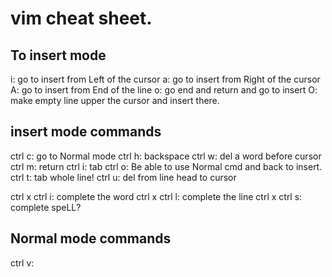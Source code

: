 # vim cheat sheet.

## To insert mode

i: go to insert from Left of the cursor
a: go to insert from Right of the cursor
A: go to insert from End of the line
o: go end and return and go to insert
O: make empty line upper the cursor and insert there.

## insert mode commands
ctrl c: go to Normal mode
ctrl h: backspace
ctrl w: del a word before cursor
ctrl m: return
ctrl i: tab
ctrl o: Be able to use Normal cmd and back to insert.
ctrl t: tab whole line!
ctrl u: del from line head to cursor

ctrl x ctrl i: complete the word
ctrl x ctrl l: complete the line
ctrl x ctrl s: complete speLL?

## Normal mode commands
ctrl v: 
